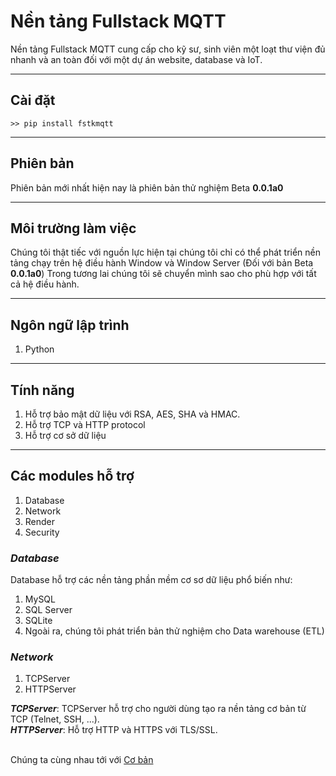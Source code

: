 # __Nền tảng Fullstack MQTT__

Nền tảng Fullstack MQTT cung cấp cho kỹ sư, sinh viên một loạt thư viện đủ nhanh và an toàn đối với một dự án website, database và IoT.

---

## __Cài đặt__
~~~terminal
>> pip install fstkmqtt
~~~

---

## __Phiên bản__
Phiên bản mới nhất hiện nay là phiên bản thử nghiệm Beta __0.0.1a0__

---
## __Môi trường làm việc__
Chúng tôi thật tiếc với nguồn lực hiện tại chúng tôi chỉ có thể phát triển nền tảng chạy trên hệ điều hành Window và Window Server (Đối với bản Beta __0.0.1a0__) Trong tương lai chúng tôi sẽ chuyển mình sao cho phù hợp với tất cả hệ điều hành.

---
## __Ngôn ngữ lập trình__
1. Python

---
## __Tính năng__
1. Hỗ trợ bảo mật dữ liệu với RSA, AES, SHA và HMAC.
2. Hỗ trợ TCP và HTTP protocol
3. Hỗ trợ cơ sở dữ liệu
---
## __Các modules hỗ trợ__
1. Database
2. Network
3. Render
4. Security

### ___Database___
Database hỗ trợ các nền tảng phần mềm cơ sơ dữ liệu phổ biến như:
1. MySQL
2. SQL Server
3. SQLite
4. Ngoài ra, chúng tôi phát triển bản thử nghiệm cho Data warehouse (ETL)

### ___Network___
1. TCPServer
2. HTTPServer

**_TCPServer_**:
TCPServer hỗ trợ cho người dùng tạo ra nền tảng cơ bản từ TCP (Telnet, SSH, ...).
<br>
**_HTTPServer_**:
Hỗ trợ HTTP và HTTPS với TLS/SSL.


<br>
Chúng ta cùng nhau tới với <a href='_2_Tutorial_Vi_Language.md'>Cơ bản</a>